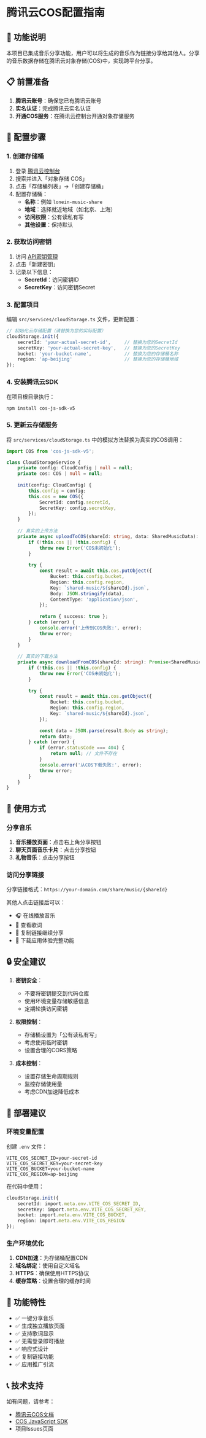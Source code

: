 # 腾讯云COS配置指南

## 🌟 功能说明

本项目已集成音乐分享功能，用户可以将生成的音乐作为链接分享给其他人。分享的音乐数据存储在腾讯云对象存储(COS)中，实现跨平台分享。

## 📋 前置准备

1. **腾讯云账号**：确保您已有腾讯云账号
2. **实名认证**：完成腾讯云实名认证
3. **开通COS服务**：在腾讯云控制台开通对象存储服务

## 🔧 配置步骤

### 1. 创建存储桶

1. 登录 [腾讯云控制台](https://console.cloud.tencent.com/)
2. 搜索并进入「对象存储 COS」
3. 点击「存储桶列表」→「创建存储桶」
4. 配置存储桶：
   - **名称**：例如 `lonein-music-share`
   - **地域**：选择就近地域（如北京、上海）
   - **访问权限**：公有读私有写
   - **其他设置**：保持默认

### 2. 获取访问密钥

1. 访问 [API密钥管理](https://console.cloud.tencent.com/cam/capi)
2. 点击「新建密钥」
3. 记录以下信息：
   - **SecretId**：访问密钥ID
   - **SecretKey**：访问密钥Secret

### 3. 配置项目

编辑 `src/services/cloudStorage.ts` 文件，更新配置：

```typescript
// 初始化云存储配置（请替换为您的实际配置）
cloudStorage.init({
    secretId: 'your-actual-secret-id',     // 替换为您的SecretId
    secretKey: 'your-actual-secret-key',   // 替换为您的SecretKey
    bucket: 'your-bucket-name',            // 替换为您的存储桶名称
    region: 'ap-beijing'                   // 替换为您的存储桶地域
});
```

### 4. 安装腾讯云SDK

在项目根目录执行：

```bash
npm install cos-js-sdk-v5
```

### 5. 更新云存储服务

将 `src/services/cloudStorage.ts` 中的模拟方法替换为真实的COS调用：

```typescript
import COS from 'cos-js-sdk-v5';

class CloudStorageService {
    private config: CloudConfig | null = null;
    private cos: COS | null = null;
    
    init(config: CloudConfig) {
        this.config = config;
        this.cos = new COS({
            SecretId: config.secretId,
            SecretKey: config.secretKey,
        });
    }
    
    // 真实的上传方法
    private async uploadToCOS(shareId: string, data: SharedMusicData): Promise<{success: boolean}> {
        if (!this.cos || !this.config) {
            throw new Error('COS未初始化');
        }
        
        try {
            const result = await this.cos.putObject({
                Bucket: this.config.bucket,
                Region: this.config.region,
                Key: `shared-music/${shareId}.json`,
                Body: JSON.stringify(data),
                ContentType: 'application/json',
            });
            
            return { success: true };
        } catch (error) {
            console.error('上传到COS失败:', error);
            throw error;
        }
    }
    
    // 真实的下载方法
    private async downloadFromCOS(shareId: string): Promise<SharedMusicData | null> {
        if (!this.cos || !this.config) {
            throw new Error('COS未初始化');
        }
        
        try {
            const result = await this.cos.getObject({
                Bucket: this.config.bucket,
                Region: this.config.region,
                Key: `shared-music/${shareId}.json`,
            });
            
            const data = JSON.parse(result.Body as string);
            return data;
        } catch (error) {
            if (error.statusCode === 404) {
                return null; // 文件不存在
            }
            console.error('从COS下载失败:', error);
            throw error;
        }
    }
}
```

## 🎵 使用方式

### 分享音乐

1. **音乐播放页面**：点击右上角分享按钮
2. **聊天页面音乐卡片**：点击分享按钮
3. **礼物音乐**：点击分享按钮

### 访问分享链接

分享链接格式：`https://your-domain.com/share/music/{shareId}`

其他人点击链接后可以：
- 🎧 在线播放音乐
- 📖 查看歌词
- 🔗 复制链接继续分享
- 📱 下载应用体验完整功能

## 🔒 安全建议

1. **密钥安全**：
   - 不要将密钥提交到代码仓库
   - 使用环境变量存储敏感信息
   - 定期轮换访问密钥

2. **权限控制**：
   - 存储桶设置为「公有读私有写」
   - 考虑使用临时密钥
   - 设置合理的CORS策略

3. **成本控制**：
   - 设置存储生命周期规则
   - 监控存储使用量
   - 考虑CDN加速降低成本

## 🚀 部署建议

### 环境变量配置

创建 `.env` 文件：

```env
VITE_COS_SECRET_ID=your-secret-id
VITE_COS_SECRET_KEY=your-secret-key
VITE_COS_BUCKET=your-bucket-name
VITE_COS_REGION=ap-beijing
```

在代码中使用：

```typescript
cloudStorage.init({
    secretId: import.meta.env.VITE_COS_SECRET_ID,
    secretKey: import.meta.env.VITE_COS_SECRET_KEY,
    bucket: import.meta.env.VITE_COS_BUCKET,
    region: import.meta.env.VITE_COS_REGION
});
```

### 生产环境优化

1. **CDN加速**：为存储桶配置CDN
2. **域名绑定**：使用自定义域名
3. **HTTPS**：确保使用HTTPS协议
4. **缓存策略**：设置合理的缓存时间

## 🎯 功能特性

- ✅ 一键分享音乐
- ✅ 生成独立播放页面
- ✅ 支持歌词显示
- ✅ 无需登录即可播放
- ✅ 响应式设计
- ✅ 复制链接功能
- ✅ 应用推广引流

## 📞 技术支持

如有问题，请参考：
- [腾讯云COS文档](https://cloud.tencent.com/document/product/436)
- [COS JavaScript SDK](https://cloud.tencent.com/document/product/436/11459)
- 项目Issues页面 